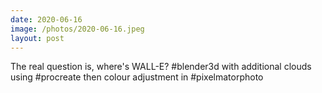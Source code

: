 ```yaml
---
date: 2020-06-16
image: /photos/2020-06-16.jpeg
layout: post
---
```


The real question is, where's WALL-E?
#blender3d with additional clouds using #procreate then colour adjustment in #pixelmatorphoto
